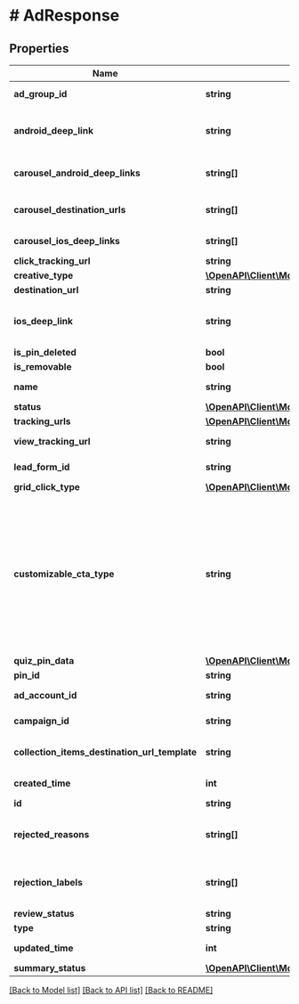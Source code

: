 # # AdResponse

## Properties

Name | Type | Description | Notes
------------ | ------------- | ------------- | -------------
**ad_group_id** | **string** | ID of the ad group that contains the ad. | [optional]
**android_deep_link** | **string** | Deep link URL for Android devices. Not currently available. Using this field will generate an error. | [optional]
**carousel_android_deep_links** | **string[]** | Comma-separated deep links for the carousel pin on Android. | [optional]
**carousel_destination_urls** | **string[]** | Comma-separated destination URLs for the carousel pin to promote. | [optional]
**carousel_ios_deep_links** | **string[]** | Comma-separated deep links for the carousel pin on iOS. | [optional]
**click_tracking_url** | **string** | Tracking url for the ad clicks. | [optional]
**creative_type** | [**\OpenAPI\Client\Model\CreativeType**](CreativeType.md) |  | [optional]
**destination_url** | **string** | Destination URL. | [optional]
**ios_deep_link** | **string** | Deep link URL for iOS devices. Not currently available. Using this field will generate an error. | [optional]
**is_pin_deleted** | **bool** | Is original pin deleted? | [optional]
**is_removable** | **bool** | Is pin repinnable? | [optional]
**name** | **string** | Name of the ad - 255 chars max. | [optional]
**status** | [**\OpenAPI\Client\Model\EntityStatus**](EntityStatus.md) |  | [optional]
**tracking_urls** | [**\OpenAPI\Client\Model\AdCommonTrackingUrls**](AdCommonTrackingUrls.md) |  | [optional]
**view_tracking_url** | **string** | Tracking URL for ad impressions. | [optional]
**lead_form_id** | **string** | Lead form ID for lead ad generation. | [optional]
**grid_click_type** | [**\OpenAPI\Client\Model\GridClickType**](GridClickType.md) |  | [optional]
**customizable_cta_type** | **string** | Select a call to action (CTA) to display below your ad. Available only for ads with direct links enabled. CTA options for consideration and conversion campaigns are LEARN_MORE, SHOP_NOW, BOOK_NOW, SIGN_UP, VISIT_WEBSITE, BUY_NOW, GET_OFFER, ORDER_NOW, ADD_TO_CART (for conversion campaigns with add to cart conversion events only) | [optional]
**quiz_pin_data** | [**\OpenAPI\Client\Model\AdCommonQuizPinData**](AdCommonQuizPinData.md) |  | [optional]
**pin_id** | **string** | Pin ID. | [optional]
**ad_account_id** | **string** | The ID of the advertiser that this ad belongs to. | [optional]
**campaign_id** | **string** | ID of the ad campaign that contains this ad. | [optional]
**collection_items_destination_url_template** | **string** | Destination URL template for all items within a collections drawer. | [optional]
**created_time** | **int** | Pin creation time. Unix timestamp in seconds. | [optional]
**id** | **string** | The ID of this ad. | [optional]
**rejected_reasons** | **string[]** | Enum reason why the pin was rejected. Returned if &lt;code&gt;review_status&lt;/code&gt; is \&quot;REJECTED\&quot;. | [optional]
**rejection_labels** | **string[]** | Text reason why the pin was rejected. Returned if &lt;code&gt;review_status&lt;/code&gt; is \&quot;REJECTED\&quot;. | [optional]
**review_status** | **string** | Ad review status | [optional]
**type** | **string** | Always \&quot;ad\&quot;. | [optional]
**updated_time** | **int** | Last update time. Unix timestamp in seconds. | [optional]
**summary_status** | [**\OpenAPI\Client\Model\PinPromotionSummaryStatus**](PinPromotionSummaryStatus.md) | Ad summary status | [optional]

[[Back to Model list]](../../README.md#models) [[Back to API list]](../../README.md#endpoints) [[Back to README]](../../README.md)
